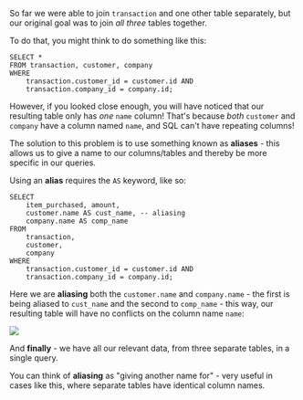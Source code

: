 
So far we were able to join `transaction` and one other table separately, but our original goal was to join _all three_ tables together.

  

To do that, you might think to do something like this:

```
SELECT *
FROM transaction, customer, company
WHERE 
    transaction.customer_id = customer.id AND
    transaction.company_id = company.id;
```
  

However, if you looked close enough, you will have noticed that our resulting table only has _one_ `name` column! That's because _both_ `customer` and `company` have a column named `name`, and SQL can't have repeating columns!

  

The solution to this problem is to use something known as **aliases** - this allows us to give a name to our columns/tables and thereby be more specific in our queries.

  

Using an **alias** requires the `AS` keyword, like so:

```
SELECT 
    item_purchased, amount, 
    customer.name AS cust_name, -- aliasing
    company.name AS comp_name
FROM 
    transaction, 
    customer, 
    company
WHERE 
    transaction.customer_id = customer.id AND
    transaction.company_id = company.id;
```
  

Here we are **aliasing** both the `customer.name` and `company.name` - the first is being aliased to `cust_name` and the second to `comp_name` - this way, our resulting table will have no conflicts on the column name `name`:

  

![](https://s3-us-west-2.amazonaws.com/learn-app/lesson-images/dbs/sql/alias-example.PNG)

  

And **finally** - we have all our relevant data, from three separate tables, in a single query.

  

You can think of **aliasing** as "giving another name for" - very useful in cases like this, where separate tables have identical column names.